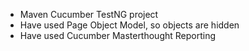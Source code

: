 * Maven Cucumber TestNG project
* Have used Page Object Model, so objects are hidden
* Have used Cucumber Masterthought Reporting
